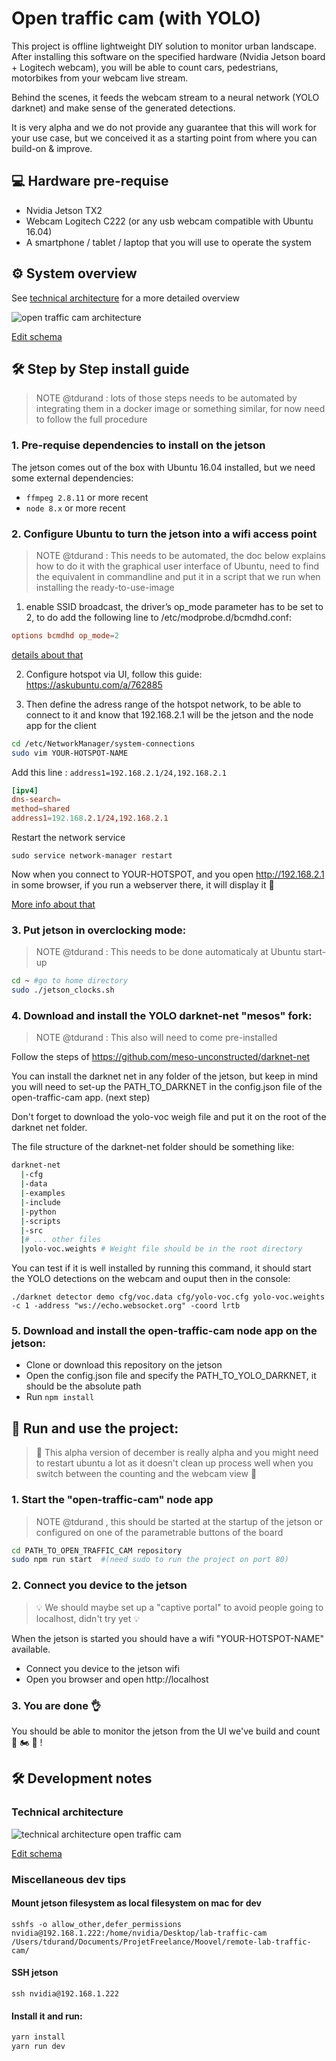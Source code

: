 # Open traffic cam (with YOLO)

This project is offline lightweight DIY solution to monitor urban landscape. After installing this software on the specified hardware (Nvidia Jetson board + Logitech webcam), you will be able to count cars, pedestrians, motorbikes from your webcam live stream.

Behind the scenes, it feeds the webcam stream to a neural network (YOLO darknet) and make sense of the generated detections.

It is very alpha and we do not provide any guarantee that this will work for your use case, but we conceived it as a starting point from where you can build-on & improve.

## 💻 Hardware pre-requise

- Nvidia Jetson TX2 
- Webcam Logitech C222 (or any usb webcam compatible with Ubuntu 16.04)
- A smartphone / tablet / laptop that you will use to operate the system

## ⚙ System overview

See [technical architecture](#technical-architecture) for a more detailed overview

![open traffic cam architecture](https://user-images.githubusercontent.com/533590/33759265-044eb90e-dc02-11e7-9533-9588f7f5c4a2.png)

[Edit schema](https://docs.google.com/drawings/d/1Pw3rsHGyj_owZUScRwBnZKb1IltA3f0R8yCmcdEbnr8/edit?usp=sharing)

## 🛠 Step by Step install guide

> NOTE @tdurand : lots of those steps needs to be automated by integrating them in a docker image or something similar, for now need to follow the full procedure

### 1. Pre-requise dependencies to install on the jetson

The jetson comes out of the box with Ubuntu 16.04 installed, but we need some external dependencies:

- `ffmpeg 2.8.11` or more recent
- `node 8.x` or more recent 

### 2. Configure Ubuntu to turn the jetson into a wifi access point

> NOTE @tdurand : This needs to be automated, the doc below explains how to do it with the graphical user interface of Ubuntu, need to find the equivalent in commandline and put it in a script that we run when installing the ready-to-use-image

1. enable SSID broadcast, the driver’s op_mode parameter has to be set to 2, to do add the following line to /etc/modprobe.d/bcmdhd.conf:

```conf
options bcmdhd op_mode=2
```

[details about that](https://devtalk.nvidia.com/default/topic/910608/jetson-tx1/setting-up-wifi-access-point-on-tx1/post/4786912/#4786912)

2.  Configure hotspot via UI, follow this guide: https://askubuntu.com/a/762885

3. Then define the adress range of the hotspot network, to be able to connect to it and know that 192.168.2.1 will be the jetson and the node app for the client

```bash
cd /etc/NetworkManager/system-connections
sudo vim YOUR-HOTSPOT-NAME
```

Add this line : `address1=192.168.2.1/24,192.168.2.1`

```conf
[ipv4]
dns-search=
method=shared
address1=192.168.2.1/24,192.168.2.1
```

Restart the network service

`sudo service network-manager restart`

Now when you connect to YOUR-HOTSPOT, and you open http://192.168.2.1  in some browser, if you run a webserver there, it will display it 🎉

[More info about that](https://askubuntu.com/a/910326)

### 3. Put jetson in overclocking mode:

> NOTE @tdurand : This needs to be done automaticaly at Ubuntu start-up

```bash
cd ~ #go to home directory
sudo ./jetson_clocks.sh
```

### 4. Download and install the YOLO darknet-net "mesos" fork:

> NOTE @tdurand : This also will need to come pre-installed

Follow the steps of https://github.com/meso-unconstructed/darknet-net

You can install the darknet net in any folder of the jetson, but keep in mind you will need to set-up the PATH_TO_DARKNET in the config.json file of the open-traffic-cam app. (next step)

Don't forget to download the yolo-voc weigh file and put it on the root of the darknet net folder.

The file structure of the darknet-net folder should be something like:

```bash
darknet-net
  |-cfg
  |-data
  |-examples
  |-include
  |-python
  |-scripts
  |-src
  |# ... other files
  |yolo-voc.weights # Weight file should be in the root directory
```

You can test if it is well installed by running this command, it should start the YOLO detections on the webcam and ouput then in the console:

`./darknet detector demo cfg/voc.data cfg/yolo-voc.cfg yolo-voc.weights -c 1 -address "ws://echo.websocket.org" -coord lrtb`

### 5. Download and install the open-traffic-cam node app on the jetson:

- Clone or download this repository on the jetson
- Open the config.json file and specify the PATH_TO_YOLO_DARKNET, it should be the absolute path
- Run `npm install` 

## 🏁 Run and use the project:

> 🚨 This alpha version of december is really alpha and you might need to restart ubuntu a lot as it doesn't clean up process well when you switch between the counting and the webcam view 🚨

### 1. Start the "open-traffic-cam" node app

> NOTE @tdurand , this should be started at the startup of the jetson or configured on one of the parametrable buttons of the board

```bash
cd PATH_TO_OPEN_TRAFFIC_CAM repository
sudo npm run start  #(need sudo to run the project on port 80)
```

### 2. Connect you device to the jetson

> 💡 We should maybe set up a "captive portal" to avoid people going to localhost, didn't try yet 💡 

When the jetson is started you should have a wifi "YOUR-HOTSPOT-NAME" available.

- Connect you device to the jetson wifi
- Open you browser and open http://localhost

### 3. You are done 👌

You should be able to monitor the jetson from the UI we've build and count 🚗 🏍 🚚 !  


## 🛠 Development notes

### Technical architecture

![technical architecture open traffic cam](https://user-images.githubusercontent.com/533590/33723806-ed836ace-db6d-11e7-9d7b-12b79e3bcbed.jpg)

[Edit schema](https://docs.google.com/drawings/d/1GCYcnQeGTiifmr3Hc77x6RjCs5RZhMvgIQZZP_Yzbs0/edit?usp=sharing)

### Miscellaneous dev tips

#### Mount jetson filesystem as local filesystem on mac for dev

`sshfs -o allow_other,defer_permissions nvidia@192.168.1.222:/home/nvidia/Desktop/lab-traffic-cam /Users/tdurand/Documents/ProjetFreelance/Moovel/remote-lab-traffic-cam/`

#### SSH jetson

`ssh nvidia@192.168.1.222`

#### Install it and run:

```bash
yarn install
yarn run dev
```
